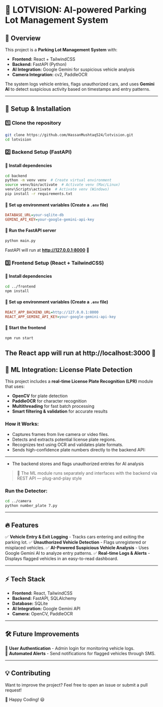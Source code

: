 # 🚗 LOTVISION: AI-powered Parking Lot Management System

## 📌 Overview
This project is a **Parking Lot Management System** with:
- **Frontend:** React + TailwindCSS
- **Backend:** FastAPI (Python)
- **AI Integration:** Google Gemini for suspicious vehicle analysis
- **Camera Integration:** cv2, PaddleOCR

The system logs vehicle entries, flags unauthorized cars, and uses **Gemini AI** to detect suspicious activity based on timestamps and entry patterns.


---

## 🚀 Setup & Installation

### 1️⃣ **Clone the repository**
```sh
git clone https://github.com/HassanMushtaq524/lotvision.git
cd lotvision
```

### 2️⃣ **Backend Setup (FastAPI)**
#### 📌 Install dependencies
```sh
cd backend
python -m venv venv  # Create virtual environment
source venv/bin/activate  # Activate venv (Mac/Linux)
venv\Scripts\activate  # Activate venv (Windows)
pip install -r requirements.txt
```

#### 📌 Set up environment variables (Create a `.env` file)
```ini
DATABASE_URL=your-sqlite-db
GEMINI_API_KEY=your-google-gemini-api-key
```

#### 📌 Run the FastAPI server
```sh
python main.py
```
FastAPI will run at **http://127.0.0.1:8000** 🚀

### 3️⃣ **Frontend Setup (React + TailwindCSS)**
#### 📌 Install dependencies
```sh
cd ../frontend
npm install
```

#### 📌 Set up environment variables (Create a `.env` file)
```ini
REACT_APP_BACKEND_URL=http://127.0.0.1:8000
REACT_APP_GEMINI_API_KEY=your-google-gemini-api-key
```

#### 📌 Start the frontend
```sh
npm run start
```
The React app will run at **http://localhost:3000** 🎨
---

## 🧠 ML Integration: License Plate Detection

This project includes a **real-time License Plate Recognition (LPR)** module that uses:
- **OpenCV** for plate detection
- **PaddleOCR** for character recognition
- **Multithreading** for fast batch processing
- **Smart filtering & validation** for accurate results

### How it Works:
- Captures frames from live camera or video files.
- Detects and extracts potential license plate regions.
- Recognizes text using OCR and validates plate formats.
- Sends high-confidence plate numbers directly to the backend API:

---
- The backend stores and flags unauthorized entries for AI analysis

> 🔄 The ML module runs separately and interfaces with the backend via REST API — plug-and-play style

### Run the Detector:
```sh
cd ../camera
python number_plate 7.py
```

---

## 🔥 Features
✅ **Vehicle Entry & Exit Logging** - Tracks cars entering and exiting the parking lot.
✅ **Unauthorized Vehicle Detection** - Flags unregistered or misplaced vehicles.
✅ **AI-Powered Suspicious Vehicle Analysis** - Uses Google Gemini AI to analyze entry patterns.
✅ **Real-time Logs & Alerts** - Displays flagged vehicles in an easy-to-read dashboard.

---

## ⚡ Tech Stack
- **Frontend:** React, TailwindCSS
- **Backend:** FastAPI, SQLAlchemy
- **Database:** SQLite
- **AI Integration:** Google Gemini API
- **Camera:** OpenCV, PaddleOCR
---

## 🛠️ Future Improvements
🔹 **User Authentication** - Admin login for monitoring vehicle logs.  
🔹 **Automated Alerts** - Send notifications for flagged vehicles through SMS.

---

## 💡 Contributing
Want to improve the project? Feel free to open an issue or submit a pull request!

🚀 Happy Coding! 😃

